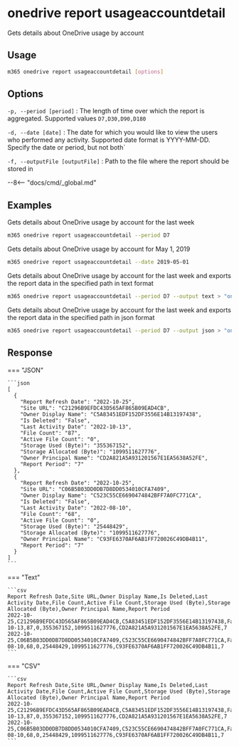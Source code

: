 # onedrive report usageaccountdetail

Gets details about OneDrive usage by account

## Usage

```sh
m365 onedrive report usageaccountdetail [options]
```

## Options

`-p, --period [period]`
: The length of time over which the report is aggregated. Supported values `D7,D30,D90,D180`

`-d, --date [date]`
: The date for which you would like to view the users who performed any activity. Supported date format is YYYY-MM-DD. Specify the date or period, but not both`

`-f, --outputFile [outputFile]`
: Path to the file where the report should be stored in

--8<-- "docs/cmd/_global.md"

## Examples

Gets details about OneDrive usage by account for the last week

```sh
m365 onedrive report usageaccountdetail --period D7
```

Gets details about OneDrive usage by account for May 1, 2019

```sh
m365 onedrive report usageaccountdetail --date 2019-05-01
```

Gets details about OneDrive usage by account for the last week and exports the report data in the specified path in text format

```sh
m365 onedrive report usageaccountdetail --period D7 --output text > "onedriveusageaccountdetail.txt"
```

Gets details about OneDrive usage by account for the last week and exports the report data in the specified path in json format

```sh
m365 onedrive report usageaccountdetail --period D7 --output json > "onedriveusageaccountdetail.json"
```

## Response

=== "JSON"

    ```json
    [
      {
        "Report Refresh Date": "2022-10-25",
        "Site URL": "C21296B9EFDC43D565AF865B09EAD4CB",
        "Owner Display Name": "C5A83451EDF152DF3556E14B13197438",
        "Is Deleted": "False",
        "Last Activity Date": "2022-10-13",
        "File Count": "87",
        "Active File Count": "0",
        "Storage Used (Byte)": "355367152",
        "Storage Allocated (Byte)": "1099511627776",
        "Owner Principal Name": "CD2A821A5A931201567E1EA5638A52FE",
        "Report Period": "7"
      },
      {
        "Report Refresh Date": "2022-10-25",
        "Site URL": "C06B5B03DD0DB7D8DD0534010CFA7409",
        "Owner Display Name": "C523C55CE6690474842BFF7A0FC771CA",
        "Is Deleted": "False",
        "Last Activity Date": "2022-08-10",
        "File Count": "68",
        "Active File Count": "0",
        "Storage Used (Byte)": "25448429",
        "Storage Allocated (Byte)": "1099511627776",
        "Owner Principal Name": "C93FE6370AF6AB1FF720026C49DB4B11",
        "Report Period": "7"
      }
    ]
    ```

=== "Text"

    ```csv
    Report Refresh Date,Site URL,Owner Display Name,Is Deleted,Last Activity Date,File Count,Active File Count,Storage Used (Byte),Storage Allocated (Byte),Owner Principal Name,Report Period
    2022-10-25,C21296B9EFDC43D565AF865B09EAD4CB,C5A83451EDF152DF3556E14B13197438,False,2022-10-13,87,0,355367152,1099511627776,CD2A821A5A931201567E1EA5638A52FE,7
    2022-10-25,C06B5B03DD0DB7D8DD0534010CFA7409,C523C55CE6690474842BFF7A0FC771CA,False,2022-08-10,68,0,25448429,1099511627776,C93FE6370AF6AB1FF720026C49DB4B11,7
    ```

=== "CSV"

    ```csv
    Report Refresh Date,Site URL,Owner Display Name,Is Deleted,Last Activity Date,File Count,Active File Count,Storage Used (Byte),Storage Allocated (Byte),Owner Principal Name,Report Period
    2022-10-25,C21296B9EFDC43D565AF865B09EAD4CB,C5A83451EDF152DF3556E14B13197438,False,2022-10-13,87,0,355367152,1099511627776,CD2A821A5A931201567E1EA5638A52FE,7
    2022-10-25,C06B5B03DD0DB7D8DD0534010CFA7409,C523C55CE6690474842BFF7A0FC771CA,False,2022-08-10,68,0,25448429,1099511627776,C93FE6370AF6AB1FF720026C49DB4B11,7
    ```

